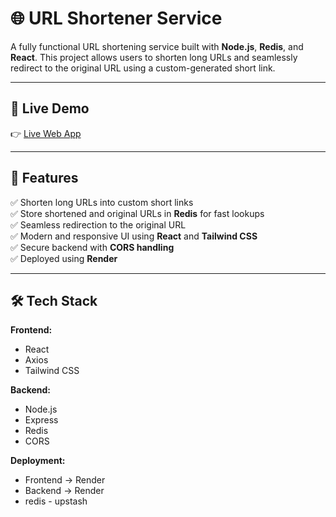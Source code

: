 # 🌐 URL Shortener Service  

A fully functional URL shortening service built with **Node.js**, **Redis**, and **React**. This project allows users to shorten long URLs and seamlessly redirect to the original URL using a custom-generated short link.  

---

## 🚀 **Live Demo**  
👉 [Live Web App](https://url-shortner-frontend-nk9v.onrender.com) 

---

## 📌 **Features**  
✅ Shorten long URLs into custom short links  
✅ Store shortened and original URLs in **Redis** for fast lookups  
✅ Seamless redirection to the original URL  
✅ Modern and responsive UI using **React** and **Tailwind CSS**  
✅ Secure backend with **CORS handling**  
✅ Deployed using **Render**  

---

## 🛠️ **Tech Stack**  
**Frontend:**  
- React  
- Axios  
- Tailwind CSS  

**Backend:**  
- Node.js  
- Express  
- Redis  
- CORS  

**Deployment:**  
- Frontend → Render  
- Backend → Render
- redis - upstash
